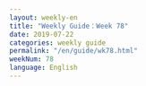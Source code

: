```yaml
---
layout: weekly-en
title: "Weekly Guide：Week 78"
date: 2019-07-22
categories: weekly guide
permalink: "/en/guide/wk78.html"
weekNum: 78
language: English
---
```

